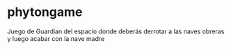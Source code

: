 # phytongame
Juego de Guardian del espacio donde deberás derrotar a las naves obreras y luego acabar con la nave madre 
